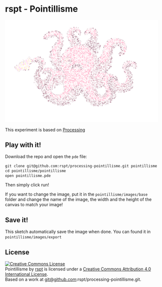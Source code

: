 # rspt - Pointillisme

![rspt - octopus](./octopus.png)

This experiment is based on [Processing](https://processing.org)

## Play with it!

Download the repo and open the `pde` file:

```
git clone git@github.com:rspt/processing-pointillisme.git pointillisme
cd pointillisme/pointillisme
open pointillisme.pde
```

Then simply click run!

If you want to change the image, put it in the `pointillisme/images/base` folder and change the name of the image, the width and the height of the canvas to match your image!

## Save it!

This sketch automatically save the image when done. You can found it in `pointillisme/images/export`

## License

<a rel="license" href="http://creativecommons.org/licenses/by/4.0/"><img alt="Creative Commons License" style="border-width:0" src="https://i.creativecommons.org/l/by/4.0/88x31.png" /></a><br /><span xmlns:dct="http://purl.org/dc/terms/" property="dct:title">Pointillisme</span> by <a xmlns:cc="http://creativecommons.org/ns#" href="https://rspt.io" property="cc:attributionName" rel="cc:attributionURL">rspt</a> is licensed under a <a rel="license" href="http://creativecommons.org/licenses/by/4.0/">Creative Commons Attribution 4.0 International License</a>.<br />Based on a work at <a xmlns:dct="http://purl.org/dc/terms/" href="git@github.com:rspt/processing-pointillisme.git" rel="dct:source">git@github.com:rspt/processing-pointillisme.git</a>.
